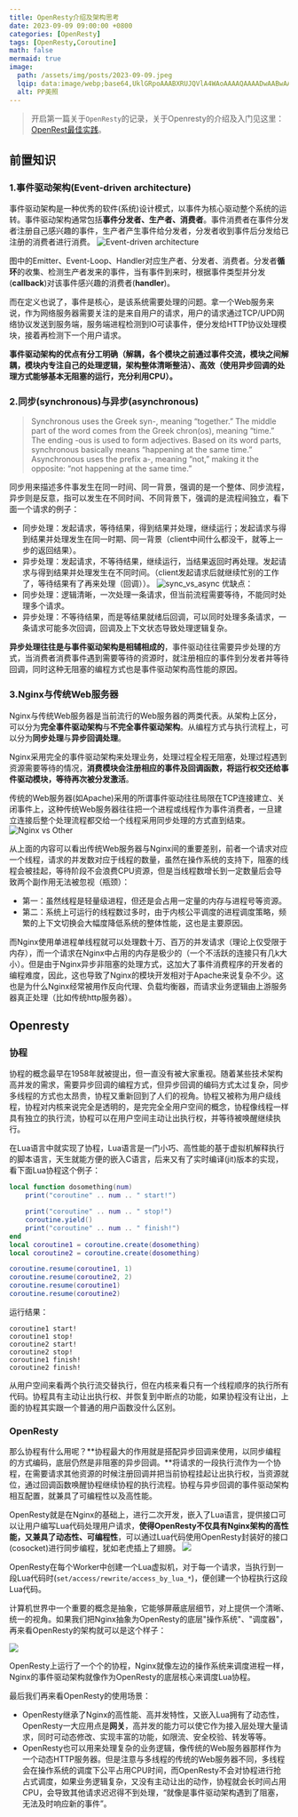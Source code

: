 ```yaml
---
title: OpenResty介绍及架构思考
date: 2023-09-09 09:00:00 +0800
categories: [OpenResty]
tags: [OpenResty,Coroutine]
math: false
mermaid: true
image:
  path: /assets/img/posts/2023-09-09.jpeg
  lqip: data:image/webp;base64,UklGRpoAAABXRUJQVlA4WAoAAAAQAAAADwAABwAAQUxQSDIAAAARL0AmbZurmr57yyIiqE8oiG0bejIYEQTgqiDA9vqnsUSI6H+oAERp2HZ65qP/VIAWAFZQOCBCAAAA8AEAnQEqEAAIAAVAfCWkAALp8sF8rgRgAP7o9FDvMCkMde9PK7euH5M1m6VWoDXf2FkP3BqV0ZYbO6NA/VFIAAAA
  alt: PP美照
---
```


> 开启第一篇关于`OpenResty`的记录，关于Openresty的介绍及入门见这里：[OpenRest最佳实践](https://moonbingbing.gitbooks.io/openresty-best-practices/content/)。

## 前置知识
### 1.事件驱动架构(Event-driven architecture)
事件驱动架构是一种优秀的软件(系统)设计模式，以事件为核心驱动整个系统的运转。事件驱动架构通常包括**事件分发者、生产者、消费者**。事件消费者在事件分发者注册自己感兴趣的事件，生产者产生事件给分发者，分发者收到事件后分发给已注册的消费者进行消费。
![Event-driven architecture](/assets/img/posts/event_driven.svg)

图中的Emitter、Event-Loop、Handler对应生产者、分发者、消费者。分发者**循环**的收集、检测生产者发来的事件，当有事件到来时，根据事件类型并分发(**callback**)对该事件感兴趣的消费者(**handler**)。

而在定义也说了，事件是核心，是该系统需要处理的问题。拿一个Web服务来说，作为网络服务器需要关注的是来自用户的请求，用户的请求通过TCP/UPD网络协议发送到服务端，服务端进程检测到IO可读事件，便分发给HTTP协议处理模块，接着再检测下一个用户请求。

**事件驱动架构的优点有分工明确（解耦，各个模块之前通过事件交流，模块之间解耦，模块内专注自己的处理逻辑，架构整体清晰整洁）、高效（使用异步回调的处理方式能够基本无阻塞的运行，充分利用CPU）。**

### 2.同步(synchronous)与异步(asynchronous)
> Synchronous uses the Greek syn-, meaning “together.” The middle part of the word comes from the Greek chron(os), meaning “time.” The ending -ous is used to form adjectives. Based on its word parts, synchronous basically means “happening at the same time.” Asynchronous uses the prefix a-, meaning “not,” making it the opposite: “not happening at the same time.”

同步用来描述多件事发生在同一时间、同一背景，强调的是一个整体、同步流程，异步则是反意，指可以发生在不同时间、不同背景下，强调的是流程间独立，看下面一个请求的例子：
- 同步处理：发起请求，等待结果，得到结果并处理，继续运行；发起请求与得到结果并处理发生在同一时期、同一背景（client中间什么都没干，就等上一步的返回结果）。
- 异步处理：发起请求，不等待结果，继续运行，当结果返回时再处理。发起请求与得到结果并处理发生在不同时间。（client发起请求后就继续忙别的工作了，等待结果有了再来处理（回调））。
![sync_vs_async](/assets/img/posts/sync_vs_async.png)
优缺点：
- 同步处理：逻辑清晰，一次处理一条请求，但当前流程需要等待，不能同时处理多个请求。
- 异步处理：不等待结果，而是等结果就绪后回调，可以同时处理多条请求，一条请求可能多次回调，回调及上下文状态导致处理逻辑复杂。

**异步处理往往是与事件驱动架构是相辅相成的**，事件驱动往往需要异步处理的方式，当消费者消费事件遇到需要等待的资源时，就注册相应的事件到分发者并等待回调，同时这种无阻塞的编程方式也是事件驱动架构高性能的原因。


### 3.Nginx与传统Web服务器
Nginx与传统Web服务器是当前流行的Web服务器的两类代表。从架构上区分，可以分为**完全事件驱动架构**与**不完全事件驱动架构**。从编程方式与执行流程上，可以分为**同步处理**与**异步回调处理**。

Nginx采用完全的事件驱动架构来处理业务，处理过程全程无阻塞，处理过程遇到资源需要等待的情况，**消费模块会注册相应的事件及回调函数，将运行权交还给事件驱动模块，等待再次被分发激活**。

传统的Web服务器(如Apache)采用的所谓事件驱动往往局限在TCP连接建立、关闭事件上，这种传统Web服务器往往把一个进程或线程作为事件消费者，一旦建立连接后整个处理流程都交给一个线程采用同步处理的方式直到结束。
![Nginx vs Other](/assets/img/posts/nginx.png)

从上面的内容可以看出传统Web服务器与Nginx间的重要差别，前者一个请求对应一个线程，请求的并发数对应于线程的数量，虽然在操作系统的支持下，阻塞的线程会被挂起，等待阶段不会浪费CPU资源，但是当线程数增长到一定数量后会导致两个副作用无法被忽视（瓶颈）：
 - 第一：虽然线程是轻量级进程，但还是会占用一定量的内存与进程号等资源。
 - 第二：系统上可运行的线程数过多时，由于内核公平调度的进程调度策略，频繁的上下文切换会大幅度降低系统的整体性能，这也是主要原因。
  
而Nginx使用单进程单线程就可以处理数十万、百万的并发请求（理论上仅受限于内存），而一个请求在Nginx中占用的内存是极少的（一个不活跃的连接只有几k大小）。但是由于Nginx异步非阻塞的处理方式，这加大了事件消费程序的开发者的编程难度，因此，这也导致了Nginx的模块开发相对于Apache来说复杂不少。这也是为什么Nginx经常被用作反向代理、负载均衡器，而请求业务逻辑由上游服务器真正处理（比如传统http服务器）。


## Openresty
### 协程
协程的概念最早在1958年就被提出，但一直没有被大家重视。随着某些技术架构高并发的需求，需要异步回调的编程方式，但异步回调的编码方式太过复杂，同步多线程的方式也太昂贵，协程又重新回到了人们的视角。协程又被称为用户级线程，协程对内核来说完全是透明的，是完完全全用户空间的概念，协程像线程一样具有独立的执行流，协程可以在用户空间主动让出执行权，并等待被唤醒继续执行。

在Lua语言中就实现了协程，Lua语言是一门小巧、高性能的基于虚拟机解释执行的脚本语言，天生就能方便的嵌入C语言，后来又有了实时编译(jit)版本的实现，看下面Lua协程这个例子：
```lua
local function dosomething(num)
    print("coroutine" .. num .. " start!")

    print("coroutine" .. num .. " stop!")
    coroutine.yield()
    print("coroutine" .. num .. " finish!")
end
local coroutine1 = coroutine.create(dosomething)
local coroutine2 = coroutine.create(dosomething)

coroutine.resume(coroutine1, 1)
coroutine.resume(coroutine2, 2)
coroutine.resume(coroutine1)
coroutine.resume(coroutine2)
```
运行结果：
```
coroutine1 start!
coroutine1 stop!
coroutine2 start!
coroutine2 stop!
coroutine1 finish!
coroutine2 finish!
```
从用户空间来看两个执行流交替执行，但在内核来看只有一个线程顺序的执行所有代码。协程具有主动让出执行权、并恢复到中断点的功能，如果协程没有让出，上面的协程其实跟一个普通的用户函数没什么区别。

### OpenResty
那么协程有什么用呢？**协程最大的作用就是搭配异步回调来使用，以同步编程的方式编码，底层仍然是非阻塞的异步回调。**将请求的一段执行流作为一个协程，在需要请求其他资源的时候注册回调并把当前协程挂起让出执行权，当资源就位，通过回调函数唤醒协程继续协程的执行流程。协程与异步回调的事件驱动架构相互配置，就兼具了可编程性以及高性能。

OpenResty就是在Nginx的基础上，进行二次开发，嵌入了Lua语言，提供接口可以让用户编写Lua代码处理用户请求，**使得OpenResty不仅具有Nginx架构的高性能，又兼具了动态性、可编程性**，可以通过Lua代码使用OpenResty封装好的接口(cosocket)进行同步编程，犹如老虎插上了翅膀。
![](/assets/img/posts/openresty.png)

OpenResty在每个Worker中创建一个Lua虚拟机，对于每一个请求，当执行到一段Lua代码时(`set/access/rewrite/access_by_lua_*`)，便创建一个协程执行这段Lua代码。

计算机世界中一个重要的概念是抽象，它能够屏蔽底层细节，对上提供一个清晰、统一的视角。如果我们把Nginx抽象为OpenResty的底层"操作系统"、"调度器"，再来看OpenResty的架构就可以是这个样子：

![](/assets/img/posts/openresty_vs_other.png)

OpenResty上运行了一个个的协程，Nginx就像左边的操作系统来调度进程一样，Nginx的事件驱动架构就像作为OpenResty的底层核心来调度Lua协程。

最后我们再来看OpenResty的使用场景：
- OpenResty继承了Nginx的高性能、高并发特性，又嵌入Lua拥有了动态性，OpenResty一大应用点是**网关**，高并发的能力可以使它作为接入层处理大量请求，同时可动态修改、实现丰富的功能，如限流、安全校验、转发等等。
- OpenResty也可以用来处理复杂的业务逻辑，像传统的Web服务器那样作为一个动态HTTP服务器。但是注意与多线程的传统的Web服务器不同，多线程会在操作系统的调度下公平占用CPU时间，而OpenResty不会对协程进行抢占式调度，如果业务逻辑复杂，又没有主动让出的动作，协程就会长时间占用CPU，会导致其他请求迟迟得不到处理，“就像是事件驱动架构遇到了阻塞，无法及时响应新的事件”。


